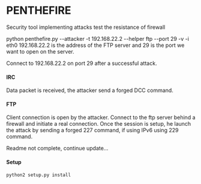 # PENTHEFIRE
Security tool implementing attacks test the resistance of firewall

python penthefire.py --attacker -t 192.168.22.2 --helper ftp --port 29 -v -i eth0
192.168.22.2 is the address of the FTP server and 29 is the port we want to open on the server.

Connect to 192.168.22.2 on port 29 after a successful attack.

#### IRC

Data packet is received, the attacker send a forged DCC command.

#### FTP

Client connection is open by the attacker. Connect to the ftp server behind a firewall and initiate a real connection. Once the session is setup, he launch the attack by sending a forged 227 command, if using IPv6 using 229 command.

Readme not complete, continue update...

#### Setup

```bash
python2 setup.py install
```
